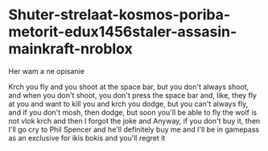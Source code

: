 # Shuter-strelaat-kosmos-poriba-metorit-edux1456staler-assasin-mainkraft-nroblox
Her wam a ne opisanie

Krch you fly and you shoot at the space bar, but you don't always shoot, and when you don't shoot, you don't press the space bar and, like, they fly at you and want to kill you and krch you dodge, but you can't always fly, and if you don't mosh, then dodge, but soon you'll be able to fly the wolf is not vlok krch and then I forgot the joke and Anyway, if you don't buy it, then I'll go cry to Phil Spencer and he'll definitely buy me and I'll be in gamepass as an exclusive for ikis bokis and you'll regret it
